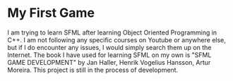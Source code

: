# My First Game

I am trying to learn SFML after learning Object Oriented Programming in C++. I am not following any specific courses on Youtube or anywhere else, but if I do encounter any issues, I would simply search them up on the Internet. The book I have used for learning SFML on my own is "SFML GAME DEVELOPMENT" by Jan Haller, Henrik Vogelius Hansson, Artur Moreira. This project is still in the process of development.

